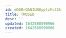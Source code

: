 ```yaml
---
id: eDGRrQANIUN8yplzFctIk
title: TMOSED
desc: ''
updated: 1642588590966
created: 1642588590966
---
```


